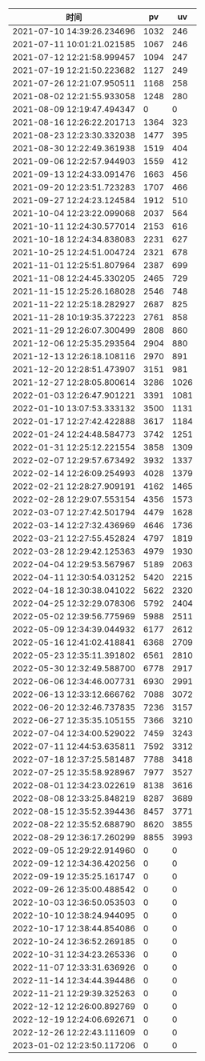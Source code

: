 | 时间 | pv | uv |
| - | - | - |
| 2021-07-10 14:39:26.234696 | 1032 | 246 |
| 2021-07-11 10:01:21.021585 | 1067 | 246 |
| 2021-07-12 12:21:58.999457 | 1094 | 247 |
| 2021-07-19 12:21:50.223682 | 1127 | 249 |
| 2021-07-26 12:21:07.950511 | 1168 | 258 |
| 2021-08-02 12:21:55.933058 | 1248 | 280 |
| 2021-08-09 12:19:47.494347 | 0 | 0 |
| 2021-08-16 12:26:22.201713 | 1364 | 323 |
| 2021-08-23 12:23:30.332038 | 1477 | 395 |
| 2021-08-30 12:22:49.361938 | 1519 | 404 |
| 2021-09-06 12:22:57.944903 | 1559 | 412 |
| 2021-09-13 12:24:33.091476 | 1663 | 456 |
| 2021-09-20 12:23:51.723283 | 1707 | 466 |
| 2021-09-27 12:24:23.124584 | 1912 | 510 |
| 2021-10-04 12:23:22.099068 | 2037 | 564 |
| 2021-10-11 12:24:30.577014 | 2153 | 616 |
| 2021-10-18 12:24:34.838083 | 2231 | 627 |
| 2021-10-25 12:24:51.004724 | 2321 | 678 |
| 2021-11-01 12:25:51.807964 | 2387 | 699 |
| 2021-11-08 12:24:45.330205 | 2465 | 729 |
| 2021-11-15 12:25:26.168028 | 2546 | 748 |
| 2021-11-22 12:25:18.282927 | 2687 | 825 |
| 2021-11-28 10:19:35.372223 | 2761 | 858 |
| 2021-11-29 12:26:07.300499 | 2808 | 860 |
| 2021-12-06 12:25:35.293564 | 2904 | 880 |
| 2021-12-13 12:26:18.108116 | 2970 | 891 |
| 2021-12-20 12:28:51.473907 | 3151 | 981 |
| 2021-12-27 12:28:05.800614 | 3286 | 1026 |
| 2022-01-03 12:26:47.901221 | 3391 | 1081 |
| 2022-01-10 13:07:53.333132 | 3500 | 1131 |
| 2022-01-17 12:27:42.422888 | 3617 | 1184 |
| 2022-01-24 12:24:48.584773 | 3742 | 1251 |
| 2022-01-31 12:25:12.221554 | 3858 | 1309 |
| 2022-02-07 12:29:57.673492 | 3932 | 1337 |
| 2022-02-14 12:26:09.254993 | 4028 | 1379 |
| 2022-02-21 12:28:27.909191 | 4162 | 1465 |
| 2022-02-28 12:29:07.553154 | 4356 | 1573 |
| 2022-03-07 12:27:42.501794 | 4479 | 1628 |
| 2022-03-14 12:27:32.436969 | 4646 | 1736 |
| 2022-03-21 12:27:55.452824 | 4797 | 1819 |
| 2022-03-28 12:29:42.125363 | 4979 | 1930 |
| 2022-04-04 12:29:53.567967 | 5189 | 2063 |
| 2022-04-11 12:30:54.031252 | 5420 | 2215 |
| 2022-04-18 12:30:38.041022 | 5622 | 2320 |
| 2022-04-25 12:32:29.078306 | 5792 | 2404 |
| 2022-05-02 12:39:56.775969 | 5988 | 2511 |
| 2022-05-09 12:34:39.044932 | 6177 | 2612 |
| 2022-05-16 12:41:02.418841 | 6368 | 2709 |
| 2022-05-23 12:35:11.391802 | 6561 | 2810 |
| 2022-05-30 12:32:49.588700 | 6778 | 2917 |
| 2022-06-06 12:34:46.007731 | 6930 | 2991 |
| 2022-06-13 12:33:12.666762 | 7088 | 3072 |
| 2022-06-20 12:32:46.737835 | 7236 | 3157 |
| 2022-06-27 12:35:35.105155 | 7366 | 3210 |
| 2022-07-04 12:34:00.529022 | 7459 | 3243 |
| 2022-07-11 12:44:53.635811 | 7592 | 3312 |
| 2022-07-18 12:37:25.581487 | 7788 | 3418 |
| 2022-07-25 12:35:58.928967 | 7977 | 3527 |
| 2022-08-01 12:34:23.022619 | 8138 | 3616 |
| 2022-08-08 12:33:25.848219 | 8287 | 3689 |
| 2022-08-15 12:35:52.394436 | 8457 | 3771 |
| 2022-08-22 12:35:52.688790 | 8620 | 3855 |
| 2022-08-29 12:36:17.260299 | 8855 | 3993 |
| 2022-09-05 12:29:22.914960 | 0 | 0 |
| 2022-09-12 12:34:36.420256 | 0 | 0 |
| 2022-09-19 12:35:25.161747 | 0 | 0 |
| 2022-09-26 12:35:00.488542 | 0 | 0 |
| 2022-10-03 12:36:50.053503 | 0 | 0 |
| 2022-10-10 12:38:24.944095 | 0 | 0 |
| 2022-10-17 12:38:44.854086 | 0 | 0 |
| 2022-10-24 12:36:52.269185 | 0 | 0 |
| 2022-10-31 12:34:23.265336 | 0 | 0 |
| 2022-11-07 12:33:31.636926 | 0 | 0 |
| 2022-11-14 12:34:44.394486 | 0 | 0 |
| 2022-11-21 12:29:39.325263 | 0 | 0 |
| 2022-12-12 12:26:00.892769 | 0 | 0 |
| 2022-12-19 12:24:06.692671 | 0 | 0 |
| 2022-12-26 12:22:43.111609 | 0 | 0 |
| 2023-01-02 12:23:50.117206 | 0 | 0 |
